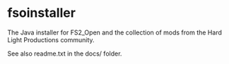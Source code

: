 # fsoinstaller
The Java installer for FS2_Open and the collection of mods from the Hard Light Productions community.

See also readme.txt in the docs/ folder.